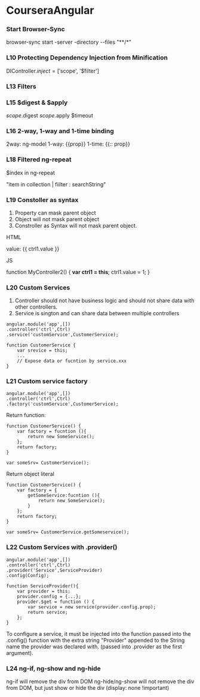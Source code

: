 # CourseraAngular

### Start Browser-Sync
browser-sync start -server -directory --files "**/*"

### L10 Protecting Dependency Injection from Minification 

DIController.$inject = ['$scope', '$filter']



### L13 Filters


### L15 $digest & $apply

$scope.$digest
$scope.$apply
$timeout

### L16 2-way, 1-way and 1-time binding

2way: ng-model
1-way: {{prop}}
1-time: {{:: prop}}

### L18 Filtered ng-repeat

$index in ng-repeat

"item in collection | fiilter : searchString"

### L19 Constoller as syntax

1. Property can mask parent object
2. Object will not mask parent object
3. Constroller as Syntax will not mask parent object. 

HTML
 <div ng-controller='MyController2 as **ctrl1**'>
      value: {{ ctrl1.value }}
 </div>

 JS

function MyController2() {
  **var ctrl1 = this**;
  ctrl1.value = 1;
}


### L20 Custom Services

1. Controller should not have business logic and should not share data with other controllers.
2. Service is sington and can share data between multiple controllers
````
angular.module('app',[])
.controller('ctrl',Ctrl)
.service('customService',CustomerService);

function CustomerService {
    var srevice = this;
    ... 
    // Expose data or fucntion by service.xxx
}
````
### L21 Custom service factory
````
angular.module('app',[])
.controller('ctrl',Ctrl)
.factory('customService',CustomerService);
````
Return function:
````
function CustomerService() {
    var factory = fucntion (){
        return new SomeService();
    };
    return factory;
}

var someSrv= CustomerService();
````
Return object literal
````
function CustomerService() {
    var factory = {
        getSomeService:fucntion (){
            return new SomeService();
        }
    };
    return factory;
}

var someSrv= CustomerService.getSomeservice();
````
### L22 Custom Services with .provider()
````
angular.module('app',[])
.controller('ctrl',Ctrl)
.provider('Service',ServiceProvider)
.config(Config);

function ServiceProvider(){
    var provider = this;
    provider.config = {...};
    provider.$get = function () {
        var service = new service(provider.config.prop);
        return service;
    };
}
````
To configure a service, it must be injected into the function passed into the .config() function with the extra string "Provider" appended to the String name the provider was declared with. (passed into .provider as the first argument).


### L24 ng-if, ng-show and ng-hide
ng-if will remove the div from DOM
ng-hide/ng-show will not remove the div from DOM, but just show or hide the div
(display: none !important)

